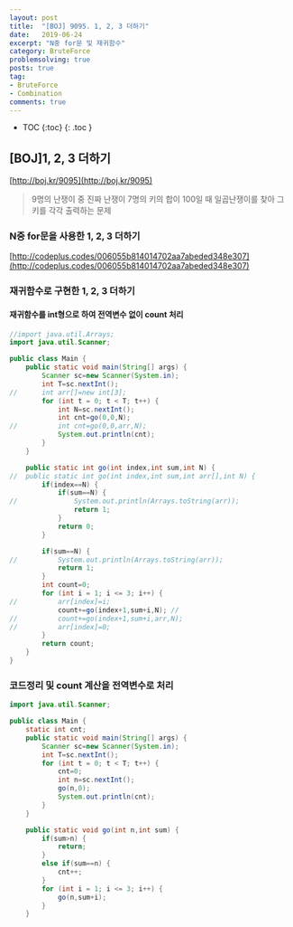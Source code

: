 ```yaml
---
layout: post
title:  "[BOJ] 9095. 1, 2, 3 더하기"
date:   2019-06-24
excerpt: "N중 for문 및 재귀함수"
category: BruteForce
problemsolving: true
posts: true
tag:
- BruteForce
- Combination
comments: true
---
```

* TOC
{:toc}
{: .toc }


## [BOJ]1, 2, 3 더하기
[http://boj.kr/9095](http://boj.kr/9095)
> 9명의 난쟁이 중 진짜 난쟁이 7명의 키의 합이 100일 때
일곱난쟁이를 찾아 그 키를 각각 출력하는 문제  

### N중 for문을 사용한 1, 2, 3 더하기
[http://codeplus.codes/006055b814014702aa7abeded348e307](http://codeplus.codes/006055b814014702aa7abeded348e307)  

### 재귀함수로 구현한 1, 2, 3 더하기
#### 재귀함수를 int형으로 하여 전역변수 없이 count 처리
~~~ java
//import java.util.Arrays;
import java.util.Scanner;

public class Main {
	public static void main(String[] args) {
		Scanner sc=new Scanner(System.in);
		int T=sc.nextInt();
//		int arr[]=new int[3];
		for (int t = 0; t < T; t++) {
			int N=sc.nextInt();
			int cnt=go(0,0,N);
//			int cnt=go(0,0,arr,N);
			System.out.println(cnt);
		}
	}

	public static int go(int index,int sum,int N) {
//	public static int go(int index,int sum,int arr[],int N) {
		if(index==N) {
			if(sum==N) {
//				System.out.println(Arrays.toString(arr));
				return 1;
			}
			return 0;
		}

		if(sum==N) {
//			System.out.println(Arrays.toString(arr));
			return 1;
		}
		int count=0;
		for (int i = 1; i <= 3; i++) {
//			arr[index]=i;
			count+=go(index+1,sum+i,N);	//
//			count+=go(index+1,sum+i,arr,N);
//			arr[index]=0;
		}
		return count;
	}
}
~~~

### 코드정리 및 count 계산을 전역변수로 처리
~~~ java
import java.util.Scanner;

public class Main {
	static int cnt;
	public static void main(String[] args) {
		Scanner sc=new Scanner(System.in);
		int T=sc.nextInt();
		for (int t = 0; t < T; t++) {
			cnt=0;
			int n=sc.nextInt();
			go(n,0);
			System.out.println(cnt);
		}		
	}

	public static void go(int n,int sum) {
		if(sum>n) {
			return;
		}
		else if(sum==n) {
			cnt++;
		}
		for (int i = 1; i <= 3; i++) {
			go(n,sum+i);			
		}
	}

~~~
